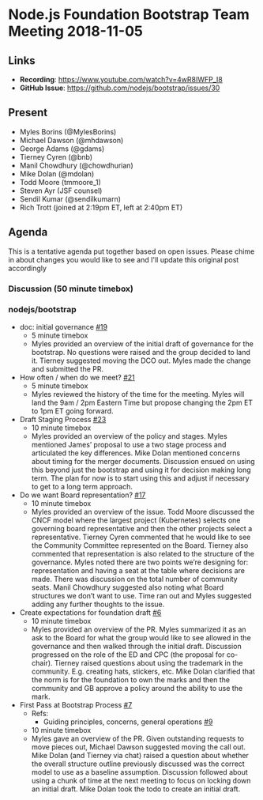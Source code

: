 
# Node.js Foundation Bootstrap Team Meeting 2018-11-05

## Links

* **Recording**: https://www.youtube.com/watch?v=4wR8IWFP_I8
* **GitHub Issue**: https://github.com/nodejs/bootstrap/issues/30

## Present

- Myles Borins (@MylesBorins)
- Michael Dawson (@mhdawson)
- George Adams (@gdams)
- Tierney Cyren (@bnb)
- Manil Chowdhury (@chowdhurian)
- Mike Dolan (@mdolan)
- Todd Moore (tmmoore_1)
- Steven Ayr (JSF counsel)
- Sendil Kumar (@sendilkumarn)
- Rich Trott (joined at 2:19pm ET, left at 2:40pm ET)

## Agenda

This is a tentative agenda put together based on open issues. Please chime in about changes you would like to see and I'll update this original post accordingly

### Discussion (50 minute timebox)

### nodejs/bootstrap

* doc: initial governance [#19](https://github.com/nodejs/bootstrap/pull/19)
  - 5 minute timebox
  - Myles provided an overview of the initial draft of governance for the bootstrap. No questions were raised and the group decided to land it. Tierney suggested moving the DCO out. Myles made the change and submitted the PR. 
* How often / when do we meet? [#21](https://github.com/nodejs/bootstrap/issues/21)
  - 5 minute timebox
  - Myles reviewed the history of the time for the meeting. Myles will land the 9am / 2pm Eastern Time but propose changing the 2pm ET to 1pm ET going forward. 
* Draft Staging Process [#23](https://github.com/nodejs/bootstrap/pull/23)
  - 10 minute timebox
  - Myles provided an overview of the policy and stages. Myles mentioned James’ proposal to use a two stage process and articulated the key differences. Mike Dolan mentioned concerns about timing for the merger documents. Discussion ensued on using this beyond just the bootstrap and using it for decision making long term. The plan for now is to start using this and adjust if necessary to get to a long term approach.
* Do we want Board representation? [#17](https://github.com/nodejs/bootstrap/issues/17)
  - 10 minute timebox
  - Myles provided an overview of the issue. Todd Moore discussed the CNCF model where the largest project (Kubernetes) selects one governing board representative and then the other projects select a representative. Tierney Cyren commented that he would like to see the Community Committee represented on the Board. Tierney also commented that representation is also related to the structure of the governance. Myles noted there are two points we’re designing for: representation and having a seat at the table where decisions are made. There was discussion on the total number of community seats. Manil Chowdhury suggested also noting what Board structures we don’t want to use. Time ran out and Myles suggested adding any further thoughts to the issue.
* Create expectations for foundation draft [#6](https://github.com/nodejs/bootstrap/pull/6)
  - 10 minute timebox
  - Myles provided an overview of the PR. Myles summarized it as an ask to the Board for what the group would like to see allowed in the governance and then walked through the initial draft. Discussion progressed on the role of the ED and CPC (the proposal for co-chair). Tierney raised questions about using the trademark in the community. E.g. creating hats, stickers, etc. Mike Dolan clarified that the norm is for the foundation to own the marks and then the community and GB approve a policy around the ability to use the mark. 
* First Pass at Bootstrap Process [#7](https://github.com/nodejs/bootstrap/pull/7)
  - Refs:
    - Guiding principles, concerns, general operations [#9](https://github.com/nodejs/bootstrap/pull/9)
  - 10 minute timebox
  - Myles gave an overview of the PR. Given outstanding requests to move pieces out, Michael Dawson suggested moving the call out. Mike Dolan (and Tierney via chat) raised a question about whether the overall structure outline previously discussed was the correct model to use as a baseline assumption. Discussion followed about using a chunk of time at the next meeting to focus on locking down an initial draft. Mike Dolan took the todo to create an initial draft. 

